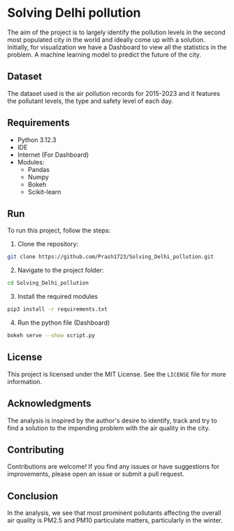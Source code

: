 # Solving Delhi pollution

The aim of the project is to largely identify the pollution levels in the second most populated city in the world and ideally come up with a solution. Initially, for visualization we have a Dashboard to view all the statistics in the problem. A machine learning model to predict the future of the city.

## Dataset

The dataset used is the air pollution records for 2015-2023 and it features the pollutant levels, the type and safety level of each day.

## Requirements

- Python 3.12.3
- IDE
- Internet (For Dashboard)
- Modules:
    - Pandas
    - Numpy
    - Bokeh
    - Scikit-learn

## Run

To run this project, follow the steps:

1. Clone the repository:

```bash
git clone https://github.com/Prash1723/Solving_Delhi_pollution.git
```

2. Navigate to the project folder:

```bash
cd Solving_Delhi_pollution
```

3. Install the required modules

```bash
pip3 install -r requirements.txt
```

4. Run the python file (Dashboard)

```bash
bokeh serve --show script.py
```

## License

This project is licensed under the MIT License. See the `LICENSE` file for more information.

## Acknowledgments

The analysis is inspired by the author's desire to identify, track and try to find a solution to the impending problem with the air quality in the city.

## Contributing

Contributions are welcome! If you find any issues or have suggestions for improvements, please open an issue or submit a pull request.

## Conclusion

In the analysis, we see that most prominent pollutants affecting the overall air quality is PM2.5 and PM10 particulate matters, particularly in the winter. 
